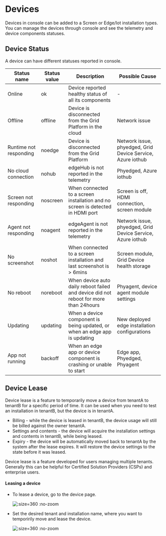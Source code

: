 # Devices
Devices in console can be added to a Screen or Edge/Iot installation types. You can manage the devices through console and see the telemetry and device components statuses.

## Device Status
A device can have different statuses reported in console.

| Status name               |  Status value   | Description                                                                           | Possible Cause                                                  |
|---------------------------|-----------------|---------------------------------------------------------------------------------------|-----------------------------------------------------------------|
| Online                    | ok              | Device reported healthy status of all its components                                  | -                                                               |
| Offline                   | offline         | Device is disconnected from the Grid Platform in the cloud                            | Network issue                                                   |
| Runtime not responding    | noedge          | Device is disconnected from the Grid Platform                                         | Network issue, phyedged, Grid Device Service, Azure iothub      |          
| No cloud connection       | nohub           | edgeHub is not reported in the telemetry                                              | Phyedged, Azure iothub                                          |
| Screen not responding     | noscreen        | When connected to a screen installation and no screen is detected in HDMI port        | Screen is off, HDMI connection, screen module                   |
| Agent not responding      | noagent         | edgeAgent is not reported in the telemetry                                            | Network issue, phyedged, Grid Device Service, Azure iothub      | 
| No screenshot             | noshot          | When connected to a screen installation and last screenshot is > 6mins                | Screen module, Grid Device health storage                       | 
| No reboot                 | noreboot        | When device auto daily reboot failed and device did not reboot for more than 24hours  | Phyagent, device agent module settings                          |
| Updating                  | updating        | When a device component is being updated, or when an edge app is updating             | New deployed edge installation configurations                   |
| App not running           | backoff         | When an edge app or device component is crashing or unable to start                   | Edge app, Phyedged, Phyagent                                    |

## Device Lease

Device lease is a feature to temporarily move a device from tenantA to tenantB for a specific period of time. It can be used when you need to test an installation in tenantB, but the device is in tenantA.

- Billing - while the device is leased in tenantB, the device usage will still be billed against the owner tenantA.
- Settings and contents - the device will acquire the installation settings and contents in tenantB, while being leased.
- Expiry - the device will be automatically moved back to tenantA by the system after the lease expires. It will restore the device settings to the state before it was leased.

Device lease is a feature developed for users managing multiple tenants. Generally this can be helpful for Certified Solution Providers (CSPs) and enterprise users.

#### Leasing a device

- To lease a device, go to the device page.

  ![](/assets/device-lease-button.png ":size=360 :no-zoom")

- Set the desired tenant and installation name, where you want to temporirily move and lease the device.

  ![](/assets/device-lease-form.png ":size=360 :no-zoom")